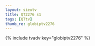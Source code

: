 ```yaml
--- 
layout: sieutv
title: QT2276 s1
tags: [QTtv]
thumb_re: globiptv2276
---
```

{% include tvadv key="globiptv2276" %} 
